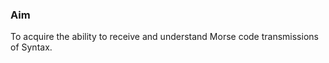 <!-- Aim of the experiment and a paragraph describing the aim goes here -->

### Aim 
To acquire the ability to receive and understand Morse code transmissions of Syntax.


<!-- ### Objectives
1. **Alphabet Learning Through Sound:** Develop a feature that plays the corresponding sound for each Morse code alphabet when the user interacts with it. This audio feedback will help users associate Morse code sequences with the English alphabet.

2. **Alphabet Recognition:** Implement Morse code decoding algorithms that accurately convert Morse code signals into their corresponding alphabetical characters.

3. **Displaying Images for Morse Code Alphabets:** Implement an interactive component that displays images representing each Morse code alphabet. Visual cues can reinforce the user's understanding of Morse code and make the learning process more engaging.
 -->
